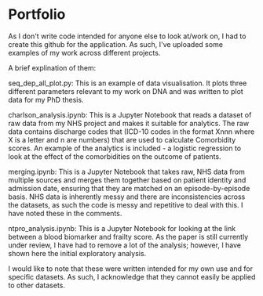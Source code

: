 # Portfolio

As I don't write code intended for anyone else to look at/work on, I had to create this github for the application. As such, I've uploaded some examples of my work across different projects. 

A brief explination of them:

seq_dep_all_plot.py: This is an example of data visualisation. It plots three different parameters relevant to my work on DNA and was written to plot data for my PhD thesis.

charlson_analysis.ipynb: This is a Jupyter Notebook that reads a dataset of raw data from my NHS project and makes it suitable for analytics. The raw data contains discharge codes that (ICD-10 codes in the format Xnnn where X is a letter and n are numbers) that are used to calculate Comorbidity scores. An example of the analytics is included - a logistic regression to look at the effect of the comorbidities on the outcome of patients. 

merging.ipynb: This is a Jupyter Notebook that takes raw, NHS data from multiple sources and merges them together based on patient identity and admission date, ensuring that they are matched on an episode-by-episode basis. NHS data is inherently messy and there are inconsistencies across the datasets, as such the code is messy and repetitive to deal with this. I have noted these in the comments.

ntpro_analysis.ipynb: This is a Jupyter Notebook for looking at the link between a blood biomarker and frailty score. As the paper is still currently under review, I have had to remove a lot of the analysis; however, I have shown here the initial exploratory analysis. 

I would like to note that these were written intended for my own use and for specific datasets. As such, I acknowledge that they cannot easily be applied to other datasets.
